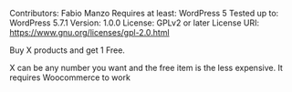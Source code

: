 Contributors: Fabio Manzo
Requires at least: WordPress 5
Tested up to: WordPress 5.7.1
Version: 1.0.0
License: GPLv2 or later
License URI: https://www.gnu.org/licenses/gpl-2.0.html

Buy X products and get 1 Free. 

X can be any number you want and the free item is the less expensive. It requires Woocommerce to work
